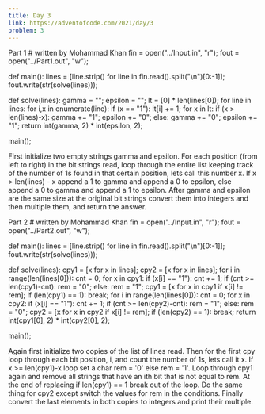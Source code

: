 ```yaml
---
title: Day 3
link: https://adventofcode.com/2021/day/3
problem: 3
---
```

Part 1
<python># written by Mohammad Khan
fin = open("../Input.in", "r");
fout = open("../Part1.out", "w");

def main():
    lines = [line.strip() for line in fin.read().split("\n")[0:-1]];
    fout.write(str(solve(lines)));

def solve(lines):
    gamma = "";
    epsilon = "";
    lt = [0] * len(lines[0]);
    for line in lines:
        for i,x in enumerate(line):
            if (x == "1"): lt[i] += 1;
    for x in lt:
        if (x > len(lines)-x):
            gamma += "1";
            epsilon += "0";
        else:
            gamma += "0";
            epsilon += "1";
    return int(gamma, 2) * int(epsilon, 2);

main();</python>

First initialize two empty strings gamma and epsilon. For each position (from left to right) in the bit strings read, loop through the entire list keeping track of the number of 1s found in that certain position, lets call this number x. If x > len(lines) - x append a 1 to gamma and append a 0 to epsilon, else append a 0 to gamma and append a 1 to epsilon. After gamma and epsilon are the same size at the original bit strings convert them into integers and then multiple them, and return the answer.

Part 2
<python># written by Mohammad Khan
fin = open("../Input.in", "r");
fout = open("../Part2.out", "w");

def main():
    lines = [line.strip() for line in fin.read().split("\n")[0:-1]];
    fout.write(str(solve(lines)));

def solve(lines):
    cpy1 = [x for x in lines];
    cpy2 = [x for x in lines];
    for i in range(len(lines[0])):
        cnt = 0;
        for x in cpy1:
            if (x[i] == "1"): cnt += 1;
        if (cnt &gt;= len(cpy1)-cnt): rem = "0";
        else: rem = "1";
        cpy1 = [x for x in cpy1 if x[i] != rem];
        if (len(cpy1) == 1): break;
    for i in range(len(lines[0])):
        cnt = 0;
        for x in cpy2:
            if (x[i] == "1"): cnt += 1;
        if (cnt &gt;= len(cpy2)-cnt): rem = "1";
        else: rem = "0";
        cpy2 = [x for x in cpy2 if x[i] != rem];
        if (len(cpy2) == 1): break;
    return int(cpy1[0], 2) * int(cpy2[0], 2);

main();</python>

Again first initialize two copies of the list of lines read. Then for the first cpy loop through each bit position, i, and count the number of 1s, lets call it x. If x >= len(cpy1)-x loop set a char rem = '0' else rem = '1'. Loop through cpy1 again and remove all strings that have an ith bit that is not equal to rem. At the end of replacing if len(cpy1) == 1 break out of the loop. Do the same thing for cpy2 except switch the values for rem in the conditions. Finally convert the last elements in both copies to integers and print their multiple.